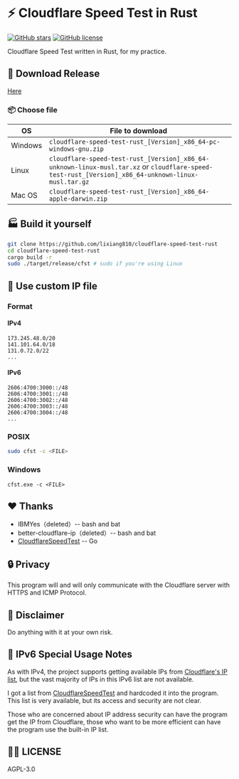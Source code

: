# ⚡ Cloudflare Speed Test in Rust

[![GitHub stars](https://img.shields.io/github/stars/lixiang810/cloudflare-speed-test-rust?style=for-the-badge)](https://github.com/lixiang810/cloudflare-speed-test-rust/stargazers) [![GitHub license](https://img.shields.io/github/license/lixiang810/cloudflare-speed-test-rust?style=for-the-badge)](https://github.com/lixiang810/cloudflare-speed-test-rust/blob/main/LICENSE)

Cloudflare Speed Test written in Rust, for my practice.

## 🔖 Download Release

[Here](https://github.com/lixiang810/cloudflare-speed-test-rust/releases/)

### 📦 Choose file

| OS      | File to download                                                                                                                                   |
| ------- | -------------------------------------------------------------------------------------------------------------------------------------------------- |
| Windows | `cloudflare-speed-test-rust_[Version]_x86_64-pc-windows-gnu.zip`                                                                                   |
| Linux   | `cloudflare-speed-test-rust_[Version]_x86_64-unknown-linux-musl.tar.xz` or `cloudflare-speed-test-rust_[Version]_x86_64-unknown-linux-musl.tar.gz` |
| Mac OS  | `cloudflare-speed-test-rust_[Version]_x86_64-apple-darwin.zip`                                                                                     |

## 🏭 Build it yourself

```bash
git clone https://github.com/lixiang810/cloudflare-speed-test-rust
cd cloudflare-speed-test-rust
cargo build -r
sudo ./target/release/cfst # sudo if you're using Linux
```

## 🔧 Use custom IP file

### Format

#### IPv4

```plaintext
173.245.48.0/20
141.101.64.0/18
131.0.72.0/22
...
```

#### IPv6

```plaintext
2606:4700:3000::/48
2606:4700:3001::/48
2606:4700:3002::/48
2606:4700:3003::/48
2606:4700:3004::/48
...
```

### POSIX

```bash
sudo cfst -c <FILE>
```

### Windows

```dos
cfst.exe -c <FILE>
```

## ❤️ Thanks

- IBMYes（deleted）-- bash and bat
- better-cloudflare-ip（deleted）-- bash and bat
- [CloudflareSpeedTest](https://github.com/XIU2/CloudflareSpeedTest) -- Go

## 🔒 Privacy

This program will and will only communicate with the Cloudflare server with HTTPS and ICMP Protocol.

## 🤯 Disclaimer

Do anything with it at your own risk.

## 📝 IPv6 Special Usage Notes

As with IPv4, the project supports getting available IPs from [Cloudflare's IP list](https://www.cloudflare.com/ips-v6), but the vast majority of IPs in this IPv6 list are not available.

I got a list from [CloudflareSpeedTest](https://github.com/XIU2/CloudflareSpeedTest) and hardcoded it into the program. This list is very available, but its access and security are not clear.

Those who are concerned about IP address security can have the program get the IP from Cloudflare, those who want to be more efficient can have the program use the built-in IP list.

## 🧑‍🏭 LICENSE

AGPL-3.0
